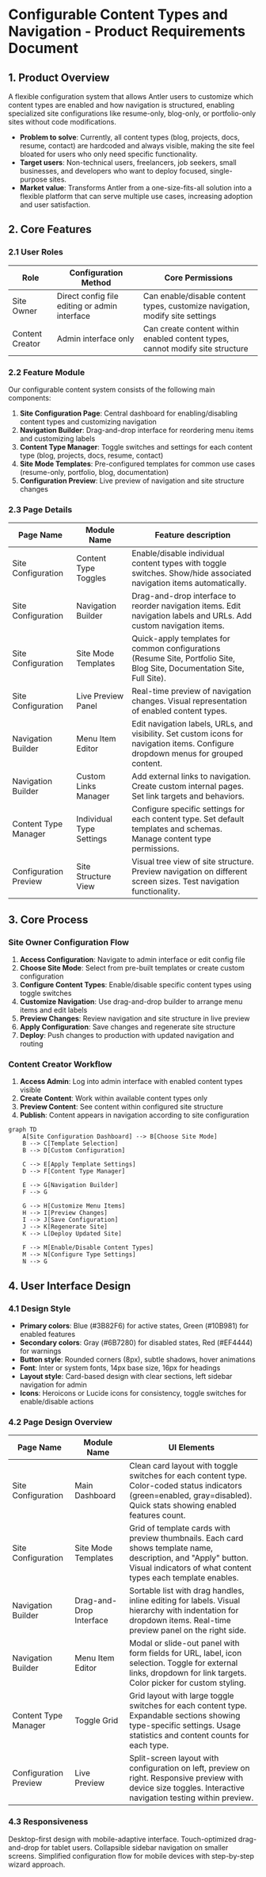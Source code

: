 # Configurable Content Types and Navigation - Product Requirements Document

## 1. Product Overview

A flexible configuration system that allows Antler users to customize which content types are enabled and how navigation is structured, enabling specialized site configurations like resume-only, blog-only, or portfolio-only sites without code modifications.

- **Problem to solve**: Currently, all content types (blog, projects, docs, resume, contact) are hardcoded and always visible, making the site feel bloated for users who only need specific functionality.
- **Target users**: Non-technical users, freelancers, job seekers, small businesses, and developers who want to deploy focused, single-purpose sites.
- **Market value**: Transforms Antler from a one-size-fits-all solution into a flexible platform that can serve multiple use cases, increasing adoption and user satisfaction.

## 2. Core Features

### 2.1 User Roles

| Role | Configuration Method | Core Permissions |
|------|---------------------|------------------|
| Site Owner | Direct config file editing or admin interface | Can enable/disable content types, customize navigation, modify site settings |
| Content Creator | Admin interface only | Can create content within enabled content types, cannot modify site structure |

### 2.2 Feature Module

Our configurable content system consists of the following main components:

1. **Site Configuration Page**: Central dashboard for enabling/disabling content types and customizing navigation
2. **Navigation Builder**: Drag-and-drop interface for reordering menu items and customizing labels
3. **Content Type Manager**: Toggle switches and settings for each content type (blog, projects, docs, resume, contact)
4. **Site Mode Templates**: Pre-configured templates for common use cases (resume-only, portfolio, blog, documentation)
5. **Configuration Preview**: Live preview of navigation and site structure changes

### 2.3 Page Details

| Page Name | Module Name | Feature description |
|-----------|-------------|---------------------|
| Site Configuration | Content Type Toggles | Enable/disable individual content types with toggle switches. Show/hide associated navigation items automatically. |
| Site Configuration | Navigation Builder | Drag-and-drop interface to reorder navigation items. Edit navigation labels and URLs. Add custom navigation items. |
| Site Configuration | Site Mode Templates | Quick-apply templates for common configurations (Resume Site, Portfolio Site, Blog Site, Documentation Site, Full Site). |
| Site Configuration | Live Preview Panel | Real-time preview of navigation changes. Visual representation of enabled content types. |
| Navigation Builder | Menu Item Editor | Edit navigation labels, URLs, and visibility. Set custom icons for navigation items. Configure dropdown menus for grouped content. |
| Navigation Builder | Custom Links Manager | Add external links to navigation. Create custom internal pages. Set link targets and behaviors. |
| Content Type Manager | Individual Type Settings | Configure specific settings for each content type. Set default templates and schemas. Manage content type permissions. |
| Configuration Preview | Site Structure View | Visual tree view of site structure. Preview navigation on different screen sizes. Test navigation functionality. |

## 3. Core Process

### Site Owner Configuration Flow
1. **Access Configuration**: Navigate to admin interface or edit config file
2. **Choose Site Mode**: Select from pre-built templates or create custom configuration
3. **Configure Content Types**: Enable/disable specific content types using toggle switches
4. **Customize Navigation**: Use drag-and-drop builder to arrange menu items and edit labels
5. **Preview Changes**: Review navigation and site structure in live preview
6. **Apply Configuration**: Save changes and regenerate site structure
7. **Deploy**: Push changes to production with updated navigation and routing

### Content Creator Workflow
1. **Access Admin**: Log into admin interface with enabled content types visible
2. **Create Content**: Work within available content types only
3. **Preview Content**: See content within configured site structure
4. **Publish**: Content appears in navigation according to site configuration

```mermaid
graph TD
    A[Site Configuration Dashboard] --> B[Choose Site Mode]
    B --> C[Template Selection]
    B --> D[Custom Configuration]
    
    C --> E[Apply Template Settings]
    D --> F[Content Type Manager]
    
    E --> G[Navigation Builder]
    F --> G
    
    G --> H[Customize Menu Items]
    H --> I[Preview Changes]
    I --> J[Save Configuration]
    J --> K[Regenerate Site]
    K --> L[Deploy Updated Site]
    
    F --> M[Enable/Disable Content Types]
    M --> N[Configure Type Settings]
    N --> G
```

## 4. User Interface Design

### 4.1 Design Style

- **Primary colors**: Blue (#3B82F6) for active states, Green (#10B981) for enabled features
- **Secondary colors**: Gray (#6B7280) for disabled states, Red (#EF4444) for warnings
- **Button style**: Rounded corners (8px), subtle shadows, hover animations
- **Font**: Inter or system fonts, 14px base size, 16px for headings
- **Layout style**: Card-based design with clear sections, left sidebar navigation for admin
- **Icons**: Heroicons or Lucide icons for consistency, toggle switches for enable/disable actions

### 4.2 Page Design Overview

| Page Name | Module Name | UI Elements |
|-----------|-------------|-------------|
| Site Configuration | Main Dashboard | Clean card layout with toggle switches for each content type. Color-coded status indicators (green=enabled, gray=disabled). Quick stats showing enabled features count. |
| Site Configuration | Site Mode Templates | Grid of template cards with preview thumbnails. Each card shows template name, description, and "Apply" button. Visual indicators of what content types each template enables. |
| Navigation Builder | Drag-and-Drop Interface | Sortable list with drag handles, inline editing for labels. Visual hierarchy with indentation for dropdown items. Real-time preview panel on the right side. |
| Navigation Builder | Menu Item Editor | Modal or slide-out panel with form fields for URL, label, icon selection. Toggle for external links, dropdown for link targets. Color picker for custom styling. |
| Content Type Manager | Toggle Grid | Grid layout with large toggle switches for each content type. Expandable sections showing type-specific settings. Usage statistics and content counts for each type. |
| Configuration Preview | Live Preview | Split-screen layout with configuration on left, preview on right. Responsive preview with device size toggles. Interactive navigation testing within preview. |

### 4.3 Responsiveness

Desktop-first design with mobile-adaptive interface. Touch-optimized drag-and-drop for tablet users. Collapsible sidebar navigation on smaller screens. Simplified configuration flow for mobile devices with step-by-step wizard approach.